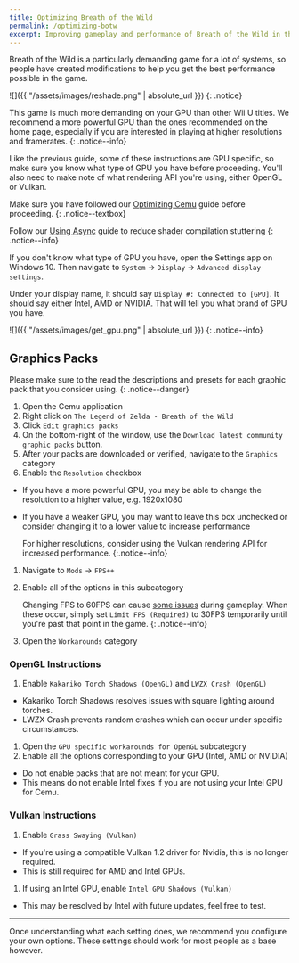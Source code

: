 ```yaml
---
title: Optimizing Breath of the Wild
permalink: /optimizing-botw
excerpt: Improving gameplay and performance of Breath of the Wild in the Cemu emulator.
---
```


<!--{% include toc title="Table of Contents" %}-->

Breath of the Wild is a particularly demanding game for a lot of systems, so people have created modifications to help you get the best performance possible in the game.

![]({{ "/assets/images/reshade.png" | absolute_url }})
{: .notice}

This game is much more demanding on your GPU than other Wii U titles. We recommend a more powerful GPU than the ones recommended on the home page, especially if you are interested in playing at higher resolutions and framerates.
{: .notice--info}

Like the previous guide, some of these instructions are GPU specific, so make sure you know what type of GPU you have before proceeding. You'll also need to make note of what rendering API you're using, either OpenGL or Vulkan.

Make sure you have followed our [Optimizing Cemu](optimizing-cemu) guide before proceeding.
{: .notice--textbox}

Follow our [Using Async](using-async) guide to reduce shader compilation stuttering
{: .notice--info}

If you don't know what type of GPU you have, open the Settings app on Windows 10. Then navigate to `System` -> `Display` -> `Advanced display settings`.

Under your display name, it should say `Display #: Connected to [GPU]`. It should say either Intel, AMD or NVIDIA. That will tell you what brand of GPU you have.

![]({{ "/assets/images/get_gpu.png" | absolute_url }})
{: .notice--info}

## Graphics Packs

Please make sure to the read the descriptions and presets for each graphic pack that you consider using.
{: .notice--danger}

1. Open the Cemu application
1. Right click on `The Legend of Zelda - Breath of the Wild`
1. Click `Edit graphics packs`
1. On the bottom-right of the window, use the `Download latest community graphic packs` button.
1. After your packs are downloaded or verified, navigate to the `Graphics` category
1. Enable the `Resolution` checkbox
  - If you have a more powerful GPU, you may be able to change the resolution to a higher value, e.g. 1920x1080
  - If you have a weaker GPU, you may want to leave this box unchecked or consider changing it to a lower value to increase performance

    For higher resolutions, consider using the Vulkan rendering API for increased performance.
    {:.notice--info}

1. Navigate to `Mods` -> `FPS++`
1. Enable all of the options in this subcategory

    Changing FPS to 60FPS can cause [some issues](https://wiki.cemu.info/wiki/The_Legend_of_Zelda:_Breath_of_the_Wild#Issues_arising_by_using_FPS.2B.2B_or_static_FPS.2B.2B) during gameplay. When these occur, simply set `Limit FPS (Required)` to 30FPS temporarily until you're past that point in the game.
    {: .notice--info}

1. Open the `Workarounds` category

### OpenGL Instructions

1. Enable `Kakariko Torch Shadows (OpenGL)` and `LWZX Crash (OpenGL)`
  - Kakariko Torch Shadows resolves issues with square lighting around torches.
  - LWZX Crash prevents random crashes which can occur under specific circumstances.
1. Open the `GPU specific workarounds for OpenGL` subcategory
1. Enable all the options corresponding to your GPU (Intel, AMD or NVIDIA)
  - Do not enable packs that are not meant for your GPU.
  - This means do not enable Intel fixes if you are not using your Intel GPU for Cemu.

### Vulkan Instructions

1. Enable `Grass Swaying (Vulkan)`
  - If you're using a compatible Vulkan 1.2 driver for Nvidia, this is no longer required.
  - This is still required for AMD and Intel GPUs.
1. If using an Intel GPU, enable `Intel GPU Shadows (Vulkan)`
  - This may be resolved by Intel with future updates, feel free to test.

---

Once understanding what each setting does, we recommend you configure your own options. These settings should work for most people as a base however.
